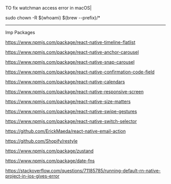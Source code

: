 TO fix watchman access error in macOS|      



sudo chown -R $(whoami) $(brew --prefix)/*




------------

Imp Packages

https://www.npmjs.com/package/react-native-timeline-flatlist




https://www.npmjs.com/package/react-native-anchor-carousel


https://www.npmjs.com/package/react-native-snap-carousel



https://www.npmjs.com/package/react-native-confirmation-code-field



https://www.npmjs.com/package/react-native-calendars



https://www.npmjs.com/package/react-native-responsive-screen



https://www.npmjs.com/package/react-native-size-matters


https://www.npmjs.com/package/react-native-swipe-gestures




https://www.npmjs.com/package/react-native-switch-selector


https://github.com/ErickMaeda/react-native-email-action



https://github.com/Shopify/restyle


https://www.npmjs.com/package/zustand



https://www.npmjs.com/package/date-fns




https://stackoverflow.com/questions/71185785/running-default-rn-native-project-in-ios-gives-error
